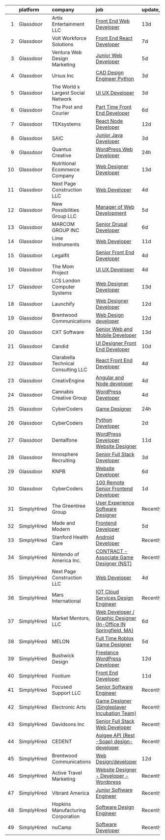 

|    | platform    | company                             | job                                                                                                                                                                                                                                                                                                                                                                                                                                                                                                                                                                                                                                                                                                                                                                                                                                                                                                                                                                                                                                                                                                                                                                                                                                                                                                                                                                                     | update_time   | location          |
|---:|:------------|:------------------------------------|:----------------------------------------------------------------------------------------------------------------------------------------------------------------------------------------------------------------------------------------------------------------------------------------------------------------------------------------------------------------------------------------------------------------------------------------------------------------------------------------------------------------------------------------------------------------------------------------------------------------------------------------------------------------------------------------------------------------------------------------------------------------------------------------------------------------------------------------------------------------------------------------------------------------------------------------------------------------------------------------------------------------------------------------------------------------------------------------------------------------------------------------------------------------------------------------------------------------------------------------------------------------------------------------------------------------------------------------------------------------------------------------|:--------------|:------------------|
|  1 | Glassdoor   | Artix Entertainment LLC             | [Front End Web Developer](https://www.glassdoor.com/partner/jobListing.htm?pos=109&ao=1110586&s=58&guid=0000018118e77b85871dab53db48fae2&src=GD_JOB_AD&t=SR&vt=w&ea=1&cs=1_04c83310&cb=1653980233124&jobListingId=1007869574513&cpc=1641D5D5536C06B6&jrtk=3-0-1g4ceev2mr193801-1g4ceev35j45a800-1689e0da3a8b2494--6NYlbfkN0CpKltEIg5Ti09tnf2rzWgHEFvaPbWlJOm0kzFgtA8nYOfvuxyAHm018pmXVEIiePBjxOmvioxF8Nvdk7y9NzBhcDAKl_rpIFBfUk-0dyW11JVarKjQYGg9YeO0m0bHfRImMW__JZD2OjrLxSGFYb_stx3FbxI7hsfJ0cGrqxPMKN7RqKSS6uQqJmE1fdaMlxHkfxv-cJd5qYL88rO347eCOZZGS8dbT_FwrYS1V0Qk8uBI_xjtgF225OJVGxOQ8e8AkeDbtOF39WwwuCeFYI2ZLR-M7JxKGlpBzemXEKZZp_sTiSRSwI2AF9AJ_kLAEXBsFF0gltliK_rrtDdkpQubKGtIf_vnR3GdxSTNl2KbXkIpZeq8DSArsD1l9itivMW4G70BBxkWHXrEe4iLMN8EnOGbpBVn9XpAmOr2TGFdBDoLkvNfPt56X7fgwCjWGMCutRX6zGrgFGTa4L-A9YkCnAZjCHBydDkJ3CZbvzS92DgRc2CqBnlcxA_YZNVh0NAmVf01HABP5w%3D%3D)                                                                                                                                                                                                                                                                                                                                                                                                                                                                                                          | 13d           | Lutz, FL          |
|  2 | Glassdoor   | Volt Workforce Solutions            | [Front End React Developer](https://www.glassdoor.com/partner/jobListing.htm?pos=124&ao=1110586&s=58&guid=0000018118e77b85871dab53db48fae2&src=GD_JOB_AD&t=SR&vt=w&ea=1&cs=1_a4235547&cb=1653980233126&jobListingId=1007886916851&cpc=8795CF9063CD573D&jrtk=3-0-1g4ceev2mr193801-1g4ceev35j45a800-685f25fd46f5eb93--6NYlbfkN0Dw5YS5k2p9urruc14icYN1MKKvJIN3Kd2XbyQRMSdz9Vq1-T5-D1XBTngNFaA8imbtl9Fri8XmadPg3WLGTXnXFjhEnNHwGM7ZuyuKjRsmE2qjCJirDbpKeG5qehprKwrtzd9XdoHxeh-9mXpd3yV9ZJZZvgZMCqHIy4Prf_ldl7qN7S3kPxincLkqbrCh_z8MPDHmIfLCLVReKpczB9wU-yiUvSgFDYIlbfLdvqpHyqozQHOV0OnACXcWkjSH0FeeZFKMaEF2EapBXfn3Fif61Yf76W6E4GW-cgANPsKalOpCO5ks59zaVKWD0As7Fr9Qx0Y32NZPTLSxbHlQdW_K1mJaEPWEbocKI1Tb5vDyo8_ombtRI6KL07_L4DBJF58h96ULzPE8kmjsX8a7_Z6Y24JWvBbX5AOm-ks-H2ZU4tXfwOMS0D0Vm1dwObrDejRBeuDA4UmuuDwQFzeuC2GGBCh1YAsg9iTgvGUXVqk62zFj6NwccUuLXAnMLjRQregmHmUjYHzYwIRkgSghjNi8EKC0VQ9z5RL_qmn5eEL0-O9_Ch52BrCi)                                                                                                                                                                                                                                                                                                                                                                                                                                                                    | 7d            | Bothell, WA       |
|  3 | Glassdoor   | Ventura Web Design   Marketing      | [Junior Web Developer](https://www.glassdoor.com/partner/jobListing.htm?pos=115&ao=1110586&s=58&guid=0000018118e77b85871dab53db48fae2&src=GD_JOB_AD&t=SR&vt=w&ea=1&cs=1_2a91b22b&cb=1653980233124&jobListingId=1007892280145&cpc=F583A5AE0DDDFE3A&jrtk=3-0-1g4ceev2mr193801-1g4ceev35j45a800-f58e0483c0f637ff--6NYlbfkN0CmraHna9DcHfF2V8twC4nd-R4KSekRWSQIrtAmzOAoEDGTnGSJl2c5m2zjDBOg3jEQ21fQLZE58Me1pvd_X1SBBwqGSbzq8gIWGR57smstjvD8BwlcAua1FnqLdGyKcjnRVI25IBWVsndNRI1CFM7pq2kHEMRssX0HKQfZMttVt5Nr_7Pkey6uzoAMjMQiOC_1x5eRJWxu1ljGjncZMtmw9RHCaoyccXkeIO9m_-cztZjV2lmRv6tQTsU2hmzyQHMgI4CR-bdaHeUX92x4jQgMyumzeVMm5o1brXvk0YYISocRtxNXvzXO1j1pkIesu9W5cSV2ujLbvRLh89lsVXhQemaC4hRplzKzzn_D1zNmT4xta-GGNkth48wGmnUbUiPj1r0jgU-vwBoIprB8F_R6CxGDD7QCpFAOS0HwqWsP8afcuvKZ4ZZ9T8JYnoSFIYH6RL0Jga__QlhmwFlujcZWECtNMfhVacCQ9bUafuLwZ9v70vDsIY9N_vBS_55t_1U%3D)                                                                                                                                                                                                                                                                                                                                                                                                                                                                                                                           | 5d            | Tampa, FL         |
|  4 | Glassdoor   | Ursus  Inc                          | [CAD Design Engineer   Python](https://www.glassdoor.com/partner/jobListing.htm?pos=122&ao=1110586&s=58&guid=0000018118e77b85871dab53db48fae2&src=GD_JOB_AD&t=SR&vt=w&ea=1&cs=1_d3b53e31&cb=1653980233125&jobListingId=1007899348079&cpc=FAE5E775D180B2FB&jrtk=3-0-1g4ceev2mr193801-1g4ceev35j45a800-ecdf41b4d1e677c7--6NYlbfkN0CT8vBT9H5mqECx2dfLV_FONLPDKpIRssxVwtj05Tmm4rA5I0VNOPdM1oYsK66ov5pj6iPwSSFOVX5QPFO8Nv2EPILl9BcubqbR63heN1CiXRTgsYdYkJL4k-GBQ9B8JnSs63UVZ9l0LqjPF4pOCwLZlv4oQuB4GZEei26c3EdSaHYGFZq8Odzm2xnEd7hMB5KT6Y6HWF0sc2rPZydovcv4HN3wWA-yRkOCsQLIVePqtBIH1gKTmBCVF2gAEzCroV4JubQWGS_FS3tqZBrXlj7OU-DX4116w-uERMbjCj0BAleJmE51Tz3xBswL8M_tPHHd3EISEuh106vUB0pvmX3UlfVJ2asYE2ijuDJiE7N99I_U3ki8e13W1oCJ_EC2VWaIRdwnk_gr43EC8y_DBLHfAHtkUCMoH1p67-0YCToGydb41Qx97IAwOlSaUAouc4Z1REZDxNVsbL5J6hjL73bdtUP2pp6EPL5YkWy6domSdHuYdTNW-Rv6OQbfuVNsRZgVespZFZ2WtiQ6u99ARHwa2NAnpSn3m5BLwh2_fYZExB6Nw49Q8OjG7I4XOcM00desKRWiUb59oehOGFeW8mqLAVddlO7noMaXMdPsD9DKCwNZShdTcnItCPn3wVGeuHHDs8Eqwf2cyGoNVvQzu9dTlros-sERS58uhgK6-0fOX2TwL4gvJHGOemUygiEIFabhoNheijctA3zAjfSSbb6RZulcCnISoIx1sbMzOQTYrP89JZ4BH1KH9nQQhVB2o7APt-5Y7yVV_tw0gxRixaCCpDoTQxUSX6NDURU_l4hbRKyDcHIPDZ9GB5HwbV8oV1V4g1tll1sF4U7BKrpq4WceQ5I-w9cyxzXXZYWFPUXjDsG_tPHFWHSC005dQiSndl0Vw2FyomC4ietAc_071EIml_JyPbQg2YXyU0s7AudjsYJ8uTGO5Ll-NclNfH3kuzwXG5juTq17tGtXnnu9moGKqxjEHoDAjS9SaoCBG63e3RAAwroIqluB) | 3d            | Redmond, WA       |
|  5 | Glassdoor   | The World s Largest Social Network  | [UI UX Developer](https://www.glassdoor.com/partner/jobListing.htm?pos=126&ao=1110586&s=58&guid=0000018118e77b85871dab53db48fae2&src=GD_JOB_AD&t=SR&vt=w&ea=1&cs=1_9e241e45&cb=1653980233126&jobListingId=1007898677176&cpc=B101C867B3EF2D75&jrtk=3-0-1g4ceev2mr193801-1g4ceev35j45a800-952a49deee7df478--6NYlbfkN0DSgjPPcnEdvoK3uuxfISLALE6pB1FR7YSHOr_tSg5_QGIhoz_2VqUepdcKLBLI_zTOqAjVGok7RvNjqrOS-iK45D-4fn4kF2vbp7HXXl3PoSJ1b5oStG2mRjFKzESA3FVQTDpwkpts4bD3uSTCe4lQCc9cQ0lURMAdHNjf3LZoLXej3oqSFO0pcVSrqImI6CXaVOTtMweezx3feW3SWKch05W74VGmhXdK7jdpbIA9h_nalPfRDDNN0OktTY0wofPpqyxgHRCDITfFSpVpRwFclZv4z4GL0yYak30K58q6sjVkdylwOChyqyU_JYN1Uqq2azZvncsRpssWy7zJ0aWEVIv5_0nt_L6dae1XgNGqnDvWn4cy3Qz_1JWT_4MpTW68NlTD6oW5OJiNXHUoObSIyMyuBvSfWO0zRZD8LtfwrfmnOjfb8aOmX05iV7LIhuJdZHfP-8Jg4IpnFBmNfSa_CJ3Ll_Xl2MeICYKJuo2V40AoUS7gdcMwfBBqjYzVqpWBmu2Hjsw_NhRreQXDkQQl36D05mePGl5MnPBg5_0KY2XD_4VCHDRu-LgH9VsY_CpeYBq8Bq1M7Q%3D%3D)                                                                                                                                                                                                                                                                                                                                                                                                                                                  | 3d            | San Francisco, CA |
|  6 | Glassdoor   | The Post and Courier                | [Part Time Front End Developer](https://www.glassdoor.com/partner/jobListing.htm?pos=105&ao=1110586&s=58&guid=0000018118e77b85871dab53db48fae2&src=GD_JOB_AD&t=SR&vt=w&ea=1&cs=1_c34e5a1e&cb=1653980233123&jobListingId=1007889488148&cpc=E9BC9687A0F03B80&jrtk=3-0-1g4ceev2mr193801-1g4ceev35j45a800-7f4b58658416ba03--6NYlbfkN0BwUhWrKovfJyi74qHn9hm0X_niHkuu_JYKDFgxR0ntsETLLGwqOpD_QdzWiQ5QlSIvtCP8E-bbZTFzLDX4W7KERcxZyDxi7iCMT4SNcqexm3p_N6hZHc_wM1J0-X0IAVx1_ftn54MxHZ_f7G2kkCI1xfr-SbNzT3fV3xRyF5CJ1PZLYyPXpHhIcCtuDeb3BqC2ZM0cAi0eNaw4v7qSEH-KsHgS0k43VaEXvHnI2pxmZ1lGyN_8WwFhs9vAjPqjMHx25L_SA8EZwjozaLyaJ4TuygPsF3hHlbvddlszJam_-UbgqL35klldwdGVSb8wiX7vqrJzvxLmD_GTikzfoDX52XNOz0sJDvK7nuNuYI7cXrwqfbIyFQBK5LwP5VxlIGsdye3_tWcFVsXzJwsT7nkv6JbRYL_V3pd0_6K-5qRZbTTRlDxvENQtiqJMjWTn8_jmsnfLQSUubOjQvNL8OvXW0jUq_xZeovrLHK_awvpMfEuFEpgzjN7hvYa6SDgy5FO-GP3R2846KmtE15KZUmDE)                                                                                                                                                                                                                                                                                                                                                                                                                                                                                                | 6d            | Charleston, SC    |
|  7 | Glassdoor   | TEKsystems                          | [React Node Developer](https://www.glassdoor.com/partner/jobListing.htm?pos=128&ao=1110586&s=58&guid=0000018118e77b85871dab53db48fae2&src=GD_JOB_AD&t=SR&vt=w&cs=1_6e590346&cb=1653980233126&jobListingId=1007871935209&cpc=334ABAF5D42DC775&jrtk=3-0-1g4ceev2mr193801-1g4ceev35j45a800-7e02c8f90d9457c8--6NYlbfkN0AuKz8EBO1xHDEL7V2YF9xF3dC_I9B9i-Zw2Jh8clPMK9BxhHDJszxSyW718EipT5NGZfVHVcfBvnLF18oBYux5CsQw_6GtuuJTVJ26TFdMOkrtXqicXAdEKkQRgri9YesZWb_jHRCjyDZbCbxWQ2pSyFhuqQHwEaYMKDr9vcfopQ9kbfo4zHQDO358NEIR-rJVR9W8roaOoPrxM28f41gmUVEtLAj1YRryJ7C2kJeCk6k-Bzq99WsFzSalTabLSRMGPf5-dpq1nPEKPyMUiu-Qfl_tUjIN1g-Xvrjr3RPbBTM2THUN6KiYH1H4R9ekoGyDvWZmcR0XI9LWB5kgRH32Z0CF-jWorlUd7H3DFJQrOdCfsREO2_nU4m_PUyI86brSBE7slOFl3t8OXYsz5ZtnCCxztTk7xho_s_2utND_5BTVxYsCQq-Yx-32X5zg2Mz4P33PWi0Iyd6jvTgUgIYk5Vh_6OR2_3uLV20572hXsbMVyUEPvdvawnXXhGVQO_GRdXiheRKtDCYhlrtw42A4YlsaYEOy7b3NkZV0rMsiZc1SDrr_-IfelSgeFXeKTDN9pcdsjuv66Y73nUUZVZGtxQvqlE4o0Apl2R7DcsVdqOgoDWiClarKxnKDWyhzH9RxvJYgfTsW89oSQ6ksQDjvx-nSu-_DVUIppVNIcNP4zABCeOTrZ9Qz7ewC9VQF1ws6N0OAgX9MUn8TZD_lsQLkl4eBxl6D4OXA4MQN4ngtTgtIQl99F5IIarkXNkgE3cuMZi99PT6mjF66Yviqih5b6FBtxceXgePsXAAu0Ps8Ly3QQCpYDaw32FJUz6inlaojPy8DXVZFqwQLvCnns1wFYAoRU5NbvYKLeN5v2XWAMmJ-LkzERRqzyOg7_MJylyCYGCaRxZLGZkJDHwni1NT3Qx6YKg2VpjGvUPwUPGAeutfYmmVLRDt2xFT4u3fZy1M%3D)                                                                | 12d           | Cupertino, CA     |
|  8 | Glassdoor   | SAIC                                | [Junior Java Developer](https://www.glassdoor.com/partner/jobListing.htm?pos=117&ao=1110586&s=58&guid=0000018118e77b85871dab53db48fae2&src=GD_JOB_AD&t=SR&vt=w&cs=1_bb1b9dab&cb=1653980233124&jobListingId=1007897899707&cpc=87A0A889578C8297&jrtk=3-0-1g4ceev2mr193801-1g4ceev35j45a800-d0998bbcd0f61c77--6NYlbfkN0AauYDK0PcpkAAwvqsYr42ytNXSoRmB0ySYhRIkJ-ozknMmzV10mP9DP3qbYHgEiCjZObzNBJ74XwtapQ7zbQGCniYBTuO_lw5QjZT6_a4bf-Pmkzb5G063yk6jg4QmhaKC624XPt1Sbk-AdMfpZ-_TafOzy0hprWkk9cbvjX9elUO32OH81stvamHVBXznkfeDd6gmvtFIerdtKQzGGj2xA0_hjvt9rwH-jja35WxR5gqejmHUEUvv3ldzpJGLpYxW8Pm0-INnYsMpFiJBVz9FoBeXvnv2vbnn74eWn0ux2z028g1MKG2jFOndMGvXrCEsNFDWb2YlFqS7HTmacUJLmhsHS5srrhuD4elIB8dECRxsKLaLJbXK6IBLcRIfWJ9ziWurSaX9zKUrvkYCLHW58riTXXwT1U6P5S5A22UkiTADKOUO0ogahDWOugDZFQ1064bUdwoveeCCJ5cDPIeSb7U80o1KSIy3cFhELX2zuflaFoL7kKR4YfeJ9qyUt6nP8VPg45SaOEx6PTunclJKnOqYHfFZYNyLqv6FAaWFs3E2rGAZrKPfT8byFS4t4uSLhhAvwd-R5lmhv_e8TQPs4Ri-ebl7ehWuxXOw7YCVmDYU5LFGQU4Qaib5YQEza_gso7n_7gAfzK99rHkhDQ33U7n9iBf7at3kiKKTWPa0qwT2ho6Rdue9OO4pycnYUXmv_Fb-P1A_vXFdyg48xA1Dm_PekTpuF6rjKpvtA26c1ezlAUGuXTMR_qFFYVJm0qKjxuEESzOtv25756we153wSSCb42SNSwsyj8Ci5Ypnr3N8a2Hs1kojvaHSPqnzHZ7g528LHICKl__aHk-udUO3_QDKKAjRRc7z8PA2151v89nAgKgaQrpx66vk5Uo_UOR7EAVO83papoBXQhYiqn0nyxS8iwrcPDmPyVf9zohWBu5pFHh5aYP4)                                                                             | 3d            | Fort Knox, KY     |
|  9 | Glassdoor   | Quantus Creative                    | [WordPress Web Developer](https://www.glassdoor.com/partner/jobListing.htm?pos=121&ao=1110586&s=58&guid=0000018118e77b85871dab53db48fae2&src=GD_JOB_AD&t=SR&vt=w&ea=1&cs=1_8a8e6c54&cb=1653980233125&jobListingId=1007904095571&cpc=14D5209370AEC984&jrtk=3-0-1g4ceev2mr193801-1g4ceev35j45a800-9b5d64d693fd8ca2--6NYlbfkN0Cspe9dR0_oex2kyVOobMf_dSvP3801OD7E3bmXAGIBaosfWFD-7Dff02Dx3pK5JfstSNGzb7L6GBfZA_D1uKuMocrxIdtERQ9QieTk9P63co9XCO_1U0PufFzCHn4udQR-dY3xmyM-3yQtVqfPn55VRADTq4vXXF_wbbEq949qGnhjPPMsK_SrBGP0DAGxnFPukEYkfGgyI91OM56dhcBjItt8IqHClWIe4PkGwXViIFsVW68YTAgrjYFeja21SX883SR0_2iCaFLlwtplwaF47RZEkPtbwkNv8eyxY35s1ui8LMMuI2SwZwS4FcPxN8vhvBtp4U5-aWlcQmpgxC8MLDq26E-1BqaABJEaShB_RziQMz0-A2wMKAUA80LHCPV5Vb3pAvDNBED7jLvFm2VCOkgtUDLGOsPzni4JpFITYoHknhj2WNIhSN-RNR9JQwag0SLMYBo3SlQ9wUjyPxTK8P0e_2Fz8amwxviBbysrVh-UjVJQMHj8Y6v-KeP8CFLT7sN1lyAwzg%3D%3D)                                                                                                                                                                                                                                                                                                                                                                                                                                                                                                          | 24h           | Tulsa, OK         |
| 10 | Glassdoor   | Nutritional Ecommerce Company       | [Web Designer Developer](https://www.glassdoor.com/partner/jobListing.htm?pos=101&ao=1110586&s=58&guid=0000018118e77b85871dab53db48fae2&src=GD_JOB_AD&t=SR&vt=w&ea=1&cs=1_50690e17&cb=1653980233123&jobListingId=1007870163065&cpc=E78116BA4A3DFBDF&jrtk=3-0-1g4ceev2mr193801-1g4ceev35j45a800-05730f7d874a8101--6NYlbfkN0A4hgeKHdLyHgzaskNEvl2xXMVaueUT71iJOYpLYISQUI4874FyV4y-9t0XBQqIHQwgodLoD-hlKBw30pOxe1lfS9odE7bVLnq0mhISBtPVjY2wHSxJJ9n-Qo1a-L7K03ejCZ_ueN6182PjFP47O-7FCZrHRlTpoj7jtMdDTRdxMGfgMxiQLQIQXOB5-88trjz4xfXYsSc76sbVmDgL2zereu8Gzlx1LDn6C2rcpUG3vc83Uc7Q0VuVO-zjF8FlFMz3T2XeC5d1onqAjsLP9xfuqtrtgnhd_rN-glMgjzYAHin3WistJjGjUfoPleG0LlShdgbwPC_zXF0EYlzl84LeJhfOA_oWc461dh9u3RbBPQu7GEvSKOlc8xkeykmoeOkbsLecHc_UJThYQxYC-DHT5LK1Z693X8S5NSqMC7uBtvlXe5WsWtt_I9SFFUughuDmRCPhsO3IJar8toHLJkOX2vtFwzPTQGx58J5iEfv-uZbMyNlC3X8y7qAsAhOoi4BRU2ESMdY88Q%3D%3D)                                                                                                                                                                                                                                                                                                                                                                                                                                                                                                           | 13d           | Mesa, AZ          |
| 11 | Glassdoor   | Next Page Construction LLC          | [Web Developer](https://www.glassdoor.com/partner/jobListing.htm?pos=112&ao=1110586&s=58&guid=0000018118e77b85871dab53db48fae2&src=GD_JOB_AD&t=SR&vt=w&ea=1&cs=1_50e24568&cb=1653980233124&jobListingId=1007895801077&cpc=56C4EA4A1A191A49&jrtk=3-0-1g4ceev2mr193801-1g4ceev35j45a800-f39af21ca9daa2e1--6NYlbfkN0AmbkMQWVRmYC6MXkn9DBC8lteG8Dxdzo5puM0b-U29RmIn_pVQzvfu58X4hW12cU9zzFB3DG4TABviLQtLtAVeGtetNj5m0BfnAMsoJWRN6H0phujXWDQGi4EBzdzyswLofg2ZddHOV7OZ28qWZO5nzxp3y-jDkfV_M2awqgGbAy-TiTpsoRGtxhyBtq31JDNmoxat_xLh2G7hVbrmVYRZm87FP1oF2pdDVmwuyZEBWfgXPIcpQSv7rY8OQWM_JRh5jBwQZi-p9vnBQA5sjnZU3KIFua64GUp8dTfpL6vPC9GbNpdzBWcyLB-uGouzokdLbkDpRGptdeDDtz586P1jlen2ftXVvIf-eCC82R20Ywr_qel5C-WgP2dxPTegGV0ipAhGG4dy2nY-BFsbP6ylABFC3h0VVT2grzzy7pY730J2_oeJv9th77137kmvGSSRT2GPmQ6MvRQ07n5DaJHSVGS72mPiJRR_et4N_RklIhL1Bz9kA0kp)                                                                                                                                                                                                                                                                                                                                                                                                                                                                                                                                                | 4d            | Scottsdale, AZ    |
| 12 | Glassdoor   | New Possibilities Group LLC         | [Manager of Web Development](https://www.glassdoor.com/partner/jobListing.htm?pos=104&ao=1110586&s=58&guid=0000018118e77b85871dab53db48fae2&src=GD_JOB_AD&t=SR&vt=w&ea=1&cs=1_9bdcce0a&cb=1653980233123&jobListingId=1007892359595&cpc=9CE383C263CE1797&jrtk=3-0-1g4ceev2mr193801-1g4ceev35j45a800-58cc63d5fcb1443e--6NYlbfkN0ATuzukLZvOA7Cxi5gGVTPK8s05ijijAIGQnHXs5Od0X2blyjSMM-m2QCZpfWJ0ZA5ndX2NkXcT-sqTJUxHUFiV-Ze4zyCQHYupCvtf6atdBAC4vQE6Oz4a59biwMV2h9D082ThrkpEmOYHx5ySFLicU2B38AC5aHFBTiNz9-74CmdGpBnKIUaxhOrZh0i5U3tnN-mIjPe5kzUQG17Rad-ySZ16ODXrPiWo3YbVimiAQGJGCaiO10pnLPd6WLImpLYrefOZuAkkjj4LoMy-rsfsYov6j_EZ1HW-mtY2SjrpAz8rrLo3vKse-lQeALRRNbDOMbPxfsS95v63_b_Oe68a_mlYZGlVitRTxHXUfDtlE86UqPgjo3yivNUbnNPL34OhToaPhXytSpVTRZ8x86LeLiSzNTGcSekH5UbQzbLub7WlP63Wc_U5GRChWTOKM9ZgLRJ-k6tpCkBKMGhY9gTVNGPT-WYqeanCj5rkMq4Dng67E6BU7QSFlLI2EmImLYJdgsvAG7SJzQ%3D%3D)                                                                                                                                                                                                                                                                                                                                                                                                                                                                                                       | 5d            | Remote            |
| 13 | Glassdoor   | MARCOM GROUP INC                    | [Senior Drupal Developer](https://www.glassdoor.com/partner/jobListing.htm?pos=102&ao=1110586&s=58&guid=0000018118e77b85871dab53db48fae2&src=GD_JOB_AD&t=SR&vt=w&ea=1&cs=1_fda85938&cb=1653980233123&jobListingId=1007889373282&cpc=BAD6587A35CC7CD4&jrtk=3-0-1g4ceev2mr193801-1g4ceev35j45a800-37756f2e76137b26--6NYlbfkN0DWtRa9NJfjQIs4MWRRqD4F41esfMsK79cV24t80VXfzS4MuagFM1iTRarb-POtZ_CGk_bwxfPvzr9mivXiyylAX-XMwsCSPXZ81sSLSbbdX9Ko61JPNBNjUneBmI7nl2h06hsQerd3vuJPveM-EA2Qk6O7mOydthrYHK19bqvB4hU1rWFtVDClfCoLuNa9h_yCoBVUQxcvghMxSFTFUyWgBtWGNafPUokFnsRxATKUkldB9XUGh21ByeBMOi4H9NIMyx979U71Itra5tGgcCAv-rORTXwzuvi4QBZUR0SGMVmqDtAcnbvbA4DSORFIYQLyaX8C73jgYk0W-PoPktoDC5SApujcQqYFbyXTTqLpVwvS7MjfhN7FYuOM33rsBGL9vW1ImK6Y7nIC4JsT03Ej2sSxnymkI2GEUwUwcChr1gM3DTYxo-ZTQOYbW4vbrz15o62aRR10FNxFAw3qkwQ_Lko7110STc3pTQeA4wwaxVfTjbHNqWcsgCfz28zP8NjzjSup7yylSQ%3D%3D)                                                                                                                                                                                                                                                                                                                                                                                                                                                                                                          | 6d            | Remote            |
| 14 | Glassdoor   | Lime Instruments                    | [Web Developer](https://www.glassdoor.com/partner/jobListing.htm?pos=119&ao=1110586&s=58&guid=0000018118e77b85871dab53db48fae2&src=GD_JOB_AD&t=SR&vt=w&ea=1&cs=1_645b8a56&cb=1653980233125&jobListingId=1007876718885&cpc=1FDE87803EF93CD3&jrtk=3-0-1g4ceev2mr193801-1g4ceev35j45a800-35597c373f928314--6NYlbfkN0A_J_R52A7K6Uu58fSnArEzcvrN90tkqnL8moJJx4c167i39hFUQL4Zk-7UX2GhT5hxHuzY4a9gxDr3_PtIv0QV_7T38w6iN0XPj5RED8qgxvUazQwRAPc1gVxWrjP8jPYn2G7EUdxFTEaI08CFD5ARGJbi741uOd5V55vfrZxdstVvtKGvJyXp5CB6xpT86VN8pzqvTXhsYvGSvECeuo7Vgh3rX0IAXv7RmbbLwms93bLjbBZZzJafgrKwLrsbIv-tlne8fNQtUR7rGW8o_8oKB2ojbt1Qbbsi_95pRlyVZcIVlz7jyQlbYGogiz_NyiH54vfN1aj-EWLQ_LtGpTpTY8UcJMrrdTgm85ks3anjcHBts77sZOx3fq2Tp0e_Fcs1uhZ6ZpfqRF0Nb4pSTQiNXtc_WO5PgdcnsHxMem0wLS1QnGiyFsPY-zwoz-Ca8STISuyVIp5LWgCIZmvr9_77-PMm2ZorY2afmK5xlP27qA%3D%3D)                                                                                                                                                                                                                                                                                                                                                                                                                                                                                                                                                    | 11d           | Houston, TX       |
| 15 | Glassdoor   | Legalfit                            | [Senior Front End Developer](https://www.glassdoor.com/partner/jobListing.htm?pos=120&ao=1110586&s=58&guid=0000018118e77b85871dab53db48fae2&src=GD_JOB_AD&t=SR&vt=w&ea=1&cs=1_ecf16436&cb=1653980233125&jobListingId=1007895236462&cpc=155EB9D5185558AF&jrtk=3-0-1g4ceev2mr193801-1g4ceev35j45a800-933b07dfd4c6be83--6NYlbfkN0CxFT2HWqTq8mDizs098gCJTVHR58R6M2w3_w17s2jmZa3SxZxSjjIqC9O3o9NhfALvWh24vQWT65uprqv2rvKNlW_kbxegJ2KTyrt5z7m7YFfrTIPsMZ0nDAkzQwSMEm9dAIAVo1Ay6FHXo8C_Lb3b50NuuzdvDorxnAH_O7ZoMO-_LyUhUMcCiZtXH7XwBejTBafluHVB01RaCp8xkxNvtLIpvGl9QS9pfsALx4UA-IxYyePifBrEAGA2qIYO34_o0luROMT0D7-LreMF06qKQ-OFpncYX7NS8MmCX-rcnBZyF3rjmWcztQXLveqRHSZYisjd78QYDIS8If5z2w1B1aQl8XKgmujiir8Su8JBAniQf2h1_S9CcIjqRxbSfFtEAUl6IxUN4FlI5VXspHxIT9gFrimAcdSPst1o2F3U8HhhxAHajldViUl3bY1pIVm5t1GrpiNcHZTP2PuqhTY0zMn2WPJ_Hll7O7hQMK3wUjyGAOGlDOwdxK7C2nBRPy0%3D)                                                                                                                                                                                                                                                                                                                                                                                                                                                                                                                     | 4d            | Remote            |
| 16 | Glassdoor   | The Mom Project                     | [UI UX Developer](https://www.glassdoor.com/partner/jobListing.htm?pos=125&ao=1110586&s=58&guid=0000018118e77b85871dab53db48fae2&src=GD_JOB_AD&t=SR&vt=w&cs=1_b637caf0&cb=1653980233125&jobListingId=1007896400746&cpc=B076152010A3B66C&jrtk=3-0-1g4ceev2mr193801-1g4ceev35j45a800-11338660236dc7e5--6NYlbfkN0BDp_epf89aHDQhKpPegNJQ_ldQpEFZQsM9OcONMGxWx6pU56EKHF58QjVdAUvn2gU_Aj6odxKroJTXHQxb97KH7onjt_WMSCm8TWkvBYGXbyKwjKosRWFNe_YSlC9dY90370d8TJA6vOYh8p1K9ASuqmO8XaeRIHVJeaFeWXCNqsWLa9ng02Ge2YYMh9H22EegOh331Q4F9H7R_duaRgFju1fhArgr8Et0wKd0RpSamGYxJMrsmkhaWgwron4ACA9JgU3J6lVmGEECnhhFf0epHBHXf2fXFZ1zvbIfFeb0usmZljB4Nb-oapH0F3KssL0Kp2SWZnGtwQtBLD9S8AoBdGDnReBg-aO8fzsJEifguVu_F1Ig1oicrIdsj95-EbtjSqnuPO6c9h1Ne2ut1Oky79zAs43yG_V3uBPOPkN9ymOpAcuLEsY3aWkPy29WRD0kKuc6jEoIZ9q83lSHNUPYt_2PWk1ioHPmqvh4qTqEO6QJTVlfzBnXOxBsqL9nYWCS32WrvceA1URyGN0ElmP1BHYmrpdl81D2-iHh1SLUeWkHucByyL47jvkc0Z5ENMM%3D)                                                                                                                                                                                                                                                                                                                                                                                                                                                                     | 4d            | Remote            |
| 17 | Glassdoor   | LCS   London Computer Systems       | [Web Designer Developer](https://www.glassdoor.com/partner/jobListing.htm?pos=113&ao=1110586&s=58&guid=0000018118e77b85871dab53db48fae2&src=GD_JOB_AD&t=SR&vt=w&ea=1&cs=1_422d2a61&cb=1653980233124&jobListingId=1007869651559&cpc=3E251C7E648E8D76&jrtk=3-0-1g4ceev2mr193801-1g4ceev35j45a800-a6905de619ab5557--6NYlbfkN0CckLY1Y7Nzm7RAXoTq-bvgsovIKUj47znE7HlWw5vlrDWT7l6GaPFsZiavTqzdiZceD687X1l-YQAMgi8PlCIz8mjWi8QzgVC3zBbedxe1b6DVCVtlydZgSQFwII4AAhN2O337I07cfGjcjkSu8qF7n4-CEUzPn65v2dMy7E_9RXc3sRNWOyODpw_OOAdR-XX8uPYcNzqsWtoZ5yQrfGzS3KZW9hXUqO0fzA17ra32NCMQkl20YGotaSPotRbOOxru4WW7oXJjSXJO4HP4z2C5IXa0C9WwptCruymxeEEgJLKSD80hofIF6ImQa2TF8C_Uu5wYIJuKHZ7tqyEYPxwPhToliK-D3oCUSquAksfE-h0tNsVPDvFq-OTax53BE5NBfQmtiHhglPEWXCemLA-V6CGCW6W7vG4D64yZ2q3X-RbVLVVdkV6WtRv6vtzk7DKWdFblI5czPAKwPzYiyfna8tSLsdMPLmdHbMbID4AsqOBeChOQVsbbTHCa6oF1E3b9yVtjydow2uEgwoTJVpB0wFCeCoiAr_K8TfqZutXwTOzRkrE0f0ye9gDjZbgYwFPJMYhT1ICAzDy5aFQfACqMXmJW-UXwq5miaantLtmxn8zZkbAUm7H-v0hgIlNxq7sm4K36AcSF1KzobWcV2lrTPs7d_7wKA2uvELPAMiC4aZrFuMm9wOs_Y842SpqKvy3NwlcPssGqmJEeF2Kz4GroiVddFnX3N4bo_FxvAQnNDRiMV8YFCvvAHqnDmSSj248%3D)                                                                                                                                                                                                                                                         | 13d           | Cincinnati, OH    |
| 18 | Glassdoor   | Launchify                           | [Web Designer Developer](https://www.glassdoor.com/partner/jobListing.htm?pos=106&ao=1110586&s=58&guid=0000018118e77b85871dab53db48fae2&src=GD_JOB_AD&t=SR&vt=w&ea=1&cs=1_17e4bd47&cb=1653980233123&jobListingId=1007873147124&cpc=40021B6B9FB64F38&jrtk=3-0-1g4ceev2mr193801-1g4ceev35j45a800-262906588ff2f29d--6NYlbfkN0AR-aAJPz1BnSqWzdrWMdedROU4ejlzYpzmYToDmFFDvgahzMC3T3_G7m4cdAB83_VdJImYJ8Z5ohUQzXQaIb1cMoGDp2iE7jF77ebMet__wHm2-Zc01thLTrGMpbT77Y6DPCPW7yafK9HFTgqW6kWm5i8b2WuXA7Dx_85HileIUk8lSRlqKi12hCMkNGtt0qvW_awY16qlgwkWL0IqsaKvxpf3qzwLGC92T-q-DB7OlrYQ7xxgGYgNEOMhr4mpAWprRi7aa3Ha1mJvDEmIewmHJC4dCGz9IUeJqspKMIL5T31m-3VhTRDihjplRWsi-jYZOFO7L9vbWAEJPC8bdFl6NBH4jjiQVjyiDL-dEq6VrsF6NzUoRspxOzOhQmf2Mg_OeQuOvlO-V-tPOXntfuFssFGSf3gQbOUqb6KIpobLZjg1OojEdJB6EdxfJgHbyLgOQDy0-KTBbxVfDOqb-IJ_n4wvUEwrho69ANm7AWA1SPCCJ-cQn8saRz5aLRl46zctkVoC-KintA%3D%3D)                                                                                                                                                                                                                                                                                                                                                                                                                                                                                                           | 12d           | San Diego, CA     |
| 19 | Glassdoor   | Brentwood Communications            | [Web Design developer](https://www.glassdoor.com/partner/jobListing.htm?pos=107&ao=1110586&s=58&guid=0000018118e77b85871dab53db48fae2&src=GD_JOB_AD&t=SR&vt=w&ea=1&cs=1_e82884f3&cb=1653980233124&jobListingId=1007873468245&cpc=7F6F94E2229B3AB5&jrtk=3-0-1g4ceev2mr193801-1g4ceev35j45a800-341c58f7972e474b--6NYlbfkN0AN0JgPA-XpNJSbtAEDix7jaVo_gHtuHPPykYh8covFIiROmewgjv6ou99YBbZzIiUGd7YMzcytceBprPVgAOrYmhYZjPrHTztbY7IEn8-v70y1A9pP4zMbHa2Yb9vaKybTK6WpJYxscLa9-6_ZI98RmNL3tbq8v3I4b3szl0MGEUbNPOXek9HSrZsmQI9XA3AZpBTPdDMAibv144WaS3FkvECrHbTpx24cmRP217HtbD0oRdpTRBOtKuG41eLqd3ztqYWwe7a6u0q_q71ooHztBhmsc2WJe5Cz8Utc15zlO6mKGy4RFoXnjOgymNr2GUvHCEvwgiJe-HQENLKWV-v7dX4lW1sNlBCmQyPtk2Ck4AVoCo-slct7t-0jl69WFLv1GUTjs9yPSj9r6fOhsuPz8voWu8JOzNhAwcNyBz2jJooONxzqHtxkjUKdRtF2_JsefqiXHhQmtiIAXt4Xj0XT1Ju3PdbENAY5yNf_5FmQpLVDmIG_w0DI)                                                                                                                                                                                                                                                                                                                                                                                                                                                                                                                                         | 12d           | Remote            |
| 20 | Glassdoor   | CXT Software                        | [Senior Web and Mobile Developer](https://www.glassdoor.com/partner/jobListing.htm?pos=108&ao=1110586&s=58&guid=0000018118e77b85871dab53db48fae2&src=GD_JOB_AD&t=SR&vt=w&ea=1&cs=1_85153ebe&cb=1653980233124&jobListingId=1007870219650&cpc=BFE8C4BF51BDD557&jrtk=3-0-1g4ceev2mr193801-1g4ceev35j45a800-7bb6a5c6c8243d7a--6NYlbfkN0CfNdERDeMBJQG6B8pQ_-6JovaZXHHcCPIZ7Iyicn3Z6EsWnLTfuEFxIKniDsMfrSKoqvvD7LkgATWaz8xwie-dtMw2HKaDqvYmV0SkcuTVT_4jsrXs24vYiS9ii-KLF5VA6wd0A8uTTi_eoeM8PO7lOBqVa3dSkah1CX6f-2jhexrdC9wYTMlHbAhkWafysX-uX4fSgbSBjYEMNaycjC7_IlaIBnGgBr77LQJmLPH5CROh34O7HNAxdHIRGqRD9gUsHg9cXUZh4vSjQ8i-Rsk8Xf0X-ePifiD6glrUfqSbyRRnRcSA_0g6OzzpGBPiwey-dUDun6YWbufsLf17r74oFo_4D1-I-KASwr0RMxvoxaD5QCEHYpzQBQ2aW7xhYKD0x9oZnSMWE3VF6Tkh78WhX_H3n12PzpoqgM-gZ2wHIDxYa9K65M5igqylnMxpwwRc0jx1Etenv6E70iJTad_EA-o1MRYdNn33PKHWoce-On7co8_nR7dC0gYkuY3cLyvGoAPDYDiQT-vkfjGSAdjF)                                                                                                                                                                                                                                                                                                                                                                                                                                                                                              | 13d           | Remote            |
| 21 | Glassdoor   | Candid                              | [UI Designer Front End Developer](https://www.glassdoor.com/partner/jobListing.htm?pos=114&ao=1110586&s=58&guid=0000018118e77b85871dab53db48fae2&src=GD_JOB_AD&t=SR&vt=w&ea=1&cs=1_2ed11b84&cb=1653980233124&jobListingId=1007880191549&cpc=155EB9D5185558AF&jrtk=3-0-1g4ceev2mr193801-1g4ceev35j45a800-cfe725a00f645d07--6NYlbfkN0CKPh-9f2AYbG3Rd5zGJxcGbNBJT9jJ6Zul-69NwYwEgda84LJV2Wwmq4qCbAK5nvv3mRXVfHLTahOd3mdOD6RktohC3BY5qkI_C-tKnob9wNRMdKsHD-b-c6iNeygalEgP_CKT9LNjZiiEns_cp1177rag2mJpaPMcF4tWoQmKCjevuLNo74jt0kb-gGY7bC8YmtwzKi6qTtb_RGrWCL_x3jYY8gTdl5PgUQ8CUrTyYUlBciqrdoZIIaqvBNoW3h4FKxtzLWc4nrmjrnygCErq5G5C5dzXWLgNMOIlJG3cUJAJiqv2CpsEFxSPCwqIk895qZVHmThlzF_oLwdz0wZ12mZ7ynkYi3VZMx0ZD0Sv2d0ZxvEOC6mb3vzO8fhdbWqmsgV8b-zNdYtdXA7jlU-V2qpD543OgrPUBklSUDntnIEV6yRVUO_yI31-F7NMFFq5-EAV_O0aR58xj9H1U4HboRJZ_pCnMKi907irgFvr4n7EoR8cFZgfhD2TUe1IizgiLHEpKd4gZw%3D%3D)                                                                                                                                                                                                                                                                                                                                                                                                                                                                                                  | 10d           | Remote            |
| 22 | Glassdoor   | Clarabella Technical Consulting LLC | [React Front End Developer](https://www.glassdoor.com/partner/jobListing.htm?pos=123&ao=1110586&s=58&guid=0000018118e77b85871dab53db48fae2&src=GD_JOB_AD&t=SR&vt=w&ea=1&cs=1_4f3f091e&cb=1653980233126&jobListingId=1007895238988&cpc=FAE5E775D180B2FB&jrtk=3-0-1g4ceev2mr193801-1g4ceev35j45a800-6f28b8b088aa6a67--6NYlbfkN0ByneEcKt0mYwF8Ze1fzduqOECRAk_zLc75jaGrPey9dZclktypeqLObluZqLtrrQ_qTeZHUX7RLNsMhKX_Zo31cSPJTSfkjmKicJw3QTKfj1YDfkF0Eicf7cU9Q1fXR25NhfubWkeohqbrydms_KUvFVSWI3HIGWnhLMT_CDFl5BI333PGYt33HpuPS-0tZu_RIKNed4mwg_xUvfxgVi2OEqGNvJWpWp3E0RkYicG8hqq31w7E4VbCBME-Z7NM3yG7XxYOO6_sj5BW32yH2RdQ7LmvMypoJdF8zsWZXpc953FVNqCPzgeyXT--iUhrf39acyTJxtPRBkAH2pv2Y3Pdaj0mkRnbOJSm36_FjeILWFKdwJhoLV3o0XqhsFXFbSrAPTbWz4s7hSEBv7UKLSEVe-g7NcP5QRS3myBD_QOsN-FlyuDeyqLGbUK1lyNFMmZGU9xPI_7W-e032Wws61tZuADMSHZbVGUkRxvAG0KP_6eDANMo_7fUJOJYHHrQY5BABo5XMNT5kQ%3D%3D)                                                                                                                                                                                                                                                                                                                                                                                                                                                                                                        | 4d            | Remote            |
| 23 | Glassdoor   | CreativEngine                       | [Angular and Node developer](https://www.glassdoor.com/partner/jobListing.htm?pos=110&ao=1110586&s=58&guid=0000018118e77b85871dab53db48fae2&src=GD_JOB_AD&t=SR&vt=w&ea=1&cs=1_45733d8c&cb=1653980233124&jobListingId=1007895190317&cpc=7AD1D84939BBEEF3&jrtk=3-0-1g4ceev2mr193801-1g4ceev35j45a800-a94d9f60e8b97e14--6NYlbfkN0CKNDqTNCGzGpkFyNdh7uOTOsA8SnCa59fbXz4FjcTWnGCtEmeoRpM7CDyClEqMW3rrIAwbdUhbo4SkMpXlh12ADNUC7O3elUKedgeyJihR2Coort3ugIov1EDBrcScxpXJo38DBvIx9NVoxQpsulc4pLNE_LtE0Y6SqT2mWKl3YYblO5FQ-9H5wP0DBZ-dGcaF57FOfwjoL8gT_G4Kgqq9gWVY5u1a0lT484i_jMW4v_hdAzWnXL7mloMirsBnCDExH-52eqgPkC0Kp5WjjX5AvnA5mlEgtpix-ppn4kbvO6rcuAgkjIBQJA2rtPjH0zjHliXaMGBngEOt4g6vwEOU4qO7b7TBHZLfWThiraJOV32JAvUr0BO8C_WtPFdcq9J5-yp7FPNys4Yo9S9-6WVDk_nTQx1eF28nQIUsygV0Qe9ZN-2dm2WtjF8OY6j5E1ICg5ydgzEMrcgNmcViG397k3BRsEk-mHEoRKZP7soG-m6K0ExpD3FovriGkqJrfrg%3D)                                                                                                                                                                                                                                                                                                                                                                                                                                                                                                                     | 4d            | Remote            |
| 24 | Glassdoor   | Cannabis Creative Group             | [WordPress Developer](https://www.glassdoor.com/partner/jobListing.htm?pos=116&ao=1110586&s=58&guid=0000018118e77b85871dab53db48fae2&src=GD_JOB_AD&t=SR&vt=w&ea=1&cs=1_040cd7d1&cb=1653980233125&jobListingId=1007895178978&cpc=42BEC95245890617&jrtk=3-0-1g4ceev2mr193801-1g4ceev35j45a800-816bdc493e0abeea--6NYlbfkN0D3TIwmCaVq8U0--cooLK0HV9Y5uKHQP5t_QbqM6bk_kRmy8cy96QqR5OWxkFosEDypezX_rY9E27OE-JvW5xOVJntv-xQU8OEnlHBFgUXOmnYQTPuUmfeMolbXgFxUcU552igQW_ec1-nrnWqO1PTWB4d7U5CKFfjafjbmGY5t8rtKW3IAb0JbTMYBkKHhWgiw-e5qQX6GIM1J2Eol9yKhTf5CoHqoXgAH_kF6qK9v9Y6Obqu8CFLL8zW75Zluq9P0e4J3dCHxmVJmAknJUS1_E4gsGuzo7881g0_zQrrMHPilW3C_tO0W6JkRejKWeHDLkgTMqxtwmmpJ3GKhQwWaycrYvFM5PGQF7uXnK0cEa99r9dwAioWkr0EAba0egkx30zSSakngJ7-zf7GePsQTs83ExGidg_Zltp49-m0nHGJAQcmaWpjW8eZ9FM3CG0HrOdcW6kO0vyiZk49R0p7aEbCB7vYU3W90sDsuWhV9pIPPlp3QOZqlfYzUdtKwPxE%3D)                                                                                                                                                                                                                                                                                                                                                                                                                                                                                                                            | 4d            | Remote            |
| 25 | Glassdoor   | CyberCoders                         | [Game Designer](https://www.glassdoor.com/partner/jobListing.htm?pos=130&ao=1110586&s=58&guid=0000018118e77b85871dab53db48fae2&src=GD_JOB_AD&t=SR&vt=w&ea=1&cs=1_3a1a792e&cb=1653980233126&jobListingId=1007903544351&cpc=334ABAF5D42DC775&jrtk=3-0-1g4ceev2mr193801-1g4ceev35j45a800-eec47952087fcb82--6NYlbfkN0CpFJQzrgRR8WqXWK1qKKEqALWJw739KlKqr2H-MSI4eoBlI4EFrmor2FYZMP3muM3zZ2ygH9Lid2VLVguEtAzKdl_tIm7RcaWt3rQooiNWRoRpeu0KNobSnZW7K5bnS12Km4NWESjtawmGdG1C8axGDtE9PiDlBJYruB5w6QME-JHPl5wNJCB-CigWmB74Ig7iMta57lVL7SLI9d5iPXOAAbQGxX57MnJwIrgl8Aitzg84Vjxo8nxRt6a3vqanV7syVvbaHIDv38pejMV9qQBZWQFJ1zEN0cYtpDy6Veo1tpvw8zDZ2dfFEpZI6hufOEO5fgdBvlUAAqH97YrMkJSLoF_NwewitogqQx4esJ-22TG8c0YzS5rVVrOY8YJfNLPvMtTkCkhZBFyfXUdsTdurNQu85o_LanVLWiuhgAQFytizIfhhldOPgXGLMcIrKGyaR7FVuDBdn3jnmFqlydnBEsZfbHHtmh2TGpyJAK6QwLLoH5oJQClosiYiMIkIRljL-BW7QBp-C_c-pvvWhdPulGSUPMCBmLdudD0-j8FFpoSTjDJeTo9mbUTLgQMR8c3iJNeQTMJ3rR-ai0tCmVeOoTDb-2klJPRiVXG7JAqI0fFFK7nlqRLU5UxEuEnxTABMrfvpicMBAc86HbAuquS25TGzogqeokqpYP_ef5Oc4VnX2SM0LLZ-QmYQYyoL7Lz_LOGD9rI5bhFqAP20Hjtm55HzOa8Q4IQWjptWLjINPEoJim1usR0yo8ZjLpdk72d4Zicke81TNftlWqS5Qq1fMb0rkbtmhgoXkZ31Me0j0nCRuXY1aEit8-IWLQkpI7R88SMskcsubW73AwQQPX06jzvy9rD8dltZDVLHpMOeI-K3K13LvBjZQeHt5nxgGL9u4Dsl18zNp0ZjV1Glq1_v9WLeifV-BMhq73sW5J8GV2m09RV1C64H9WN8FW9fk9ReKOBoNNOBjmo02b3LvDn1CvXl0ni0dio%3D)                                  | 24h           | Los Angeles, CA   |
| 26 | Glassdoor   | CyberCoders                         | [Python Developer](https://www.glassdoor.com/partner/jobListing.htm?pos=127&ao=1110586&s=58&guid=0000018118e77b85871dab53db48fae2&src=GD_JOB_AD&t=SR&vt=w&ea=1&cs=1_df9cc2cc&cb=1653980233126&jobListingId=1007900164732&cpc=C4A69CCDBB3B9599&jrtk=3-0-1g4ceev2mr193801-1g4ceev35j45a800-17dcad12611582f3--6NYlbfkN0CpFJQzrgRR8WqXWK1qKKEqALWJw739KlKqr2H-MSI4eoBlI4EFrmor2FYZMP3muM3mnQ-Gfmap1I5w2diYjMJcSGYcaWtkP10Pe54tOHESEu71oAvAlo8eVJU8zAGyv1-NQnFo3ODYkkmUJGrIuL3N7Yp58yyWt6-9nJcruscGYOKVRcd3RU6thzcy_-jsTcUBa8M3nWSeiLi7B5AttGIVoAw08blkv7x2VcojksmLD81S3CrEx-CU17ERYiV_Y2jsrXXM_Q4iPnpMtVPYX9SDLszYesZZGTbruD9JabCdJEwNBmeununz8w7R2ufN9PHI2nfFm2GM8gxPzTZlBFrElxhTyDe3kibjl_hJ2TxpkGUf1azgagez6yvtT5nZSiFD5t1I14XrpRm7AbWXqv3JN2ej2o28-x_tS9k3DEaZbCaWTVGt7Tzy12wzK5NVfuVbEEHdgJPRVLhApi5bD43AIaVvbOHlKmZkU73tMHgjpSDNPf3odpjwgNCX2yV00ouXIDd54NCsiv-k1RilMPe4MO_fM3u796NhV5828-8G4lu_IYlNvwz_x2XvRSxEbCPYQyjwN2n-l7k4STwl5jh8mljLY0mL222G8XCGZQwdrn1REh3EiWGPZZOqqX902W62oq4BxrmJJfA4kbEhZzO-OdDwJKXqS5-XwzxWKY3jkggncN8fbV66jDbZ_EwdOPDuqi3aRpPx1LRONoRQo4-Y6gURr5H-WKr6RWtp96d04l4X9Q-fGY2SJ7TyNoy0RS3nedubVFT2loMqtPVrjYmGz_aL7MFFAM_Vt8t-Q2QsE7pSW8bRwrBnDonmK5H0F5ddTHzDDb3jweN8SFay5jm6Ocho8Xtg8Gy53IP1tXUJz3pAI5ciz2hVUzy9jSBlcwm1b5XDe-tDW1dkqrLcLYKpcaqpA0H-rVw09UFJFH8S1i2ZU0z27vI9ZDwU8aapriuUo5s8M827A7ATzrhPylkW)                                             | 2d            | Minneapolis, MN   |
| 27 | Glassdoor   | Dentalfone                          | [WordPress Developer   Website Designer](https://www.glassdoor.com/partner/jobListing.htm?pos=103&ao=1110586&s=58&guid=0000018118e77b85871dab53db48fae2&src=GD_JOB_AD&t=SR&vt=w&ea=1&cs=1_18608490&cb=1653980233123&jobListingId=1007876265931&cpc=96F8E6828E6A41D1&jrtk=3-0-1g4ceev2mr193801-1g4ceev35j45a800-e7edcc078dd9ff13--6NYlbfkN0CYsydUxmpGs6l8Mamhxh7X_ekOeCF664TVDd9CAWImjVf8V7DaZWuzYc07tiOXSvxVvDrA8fIW6fWtZbjZgGxE3xjvmERyWWYl-QhoYM3a_vcwsSmW6R6ih_1K5K0ayYTeGU_rIzWIk3kO-Y9OJeWYvnCSXQNU8f2N6TymbLPeb5v-NGntEeESO-faB4guDWLRf2d6yMtd98AZraeJRMlRXA677hgp3sT-ncyl3ZghNyZ1n6X7afLqBMWKQyNJzLvq1wWAD34y3sS1Zk-pEKYV_xb4OrBHZECxfmACICXVj0cdbfJxy2Tn5QdG42pgcGQivsEUs4TyMlyzZFtLIm-rqzMUYxh6CnlHbRg4_2PjYeDVIe6tIAdICWEofUVB9ZJ17SLa8FceAseJ--pLcdmMBhEHEtUObq1VpCQklBgkIVbXAOlE50aLZfWo_aQMNbXZYrdQjdYy_5V3PcWcx1-32wky3qqSY_tnmZ00k3r-gUsQtj73C6_xMFBLVg_tC6JKPkgIiFSDpasRHBwi3C_Q)                                                                                                                                                                                                                                                                                                                                                                                                                                                                                       | 11d           | Cocoa Beach, FL   |
| 28 | Glassdoor   | Innosphere Recruiting               | [Senior Full Stack Developer](https://www.glassdoor.com/partner/jobListing.htm?pos=118&ao=1110586&s=58&guid=0000018118e77b85871dab53db48fae2&src=GD_JOB_AD&t=SR&vt=w&cs=1_81c8ed3e&cb=1653980233125&jobListingId=1007899180092&cpc=036CEF58F9688075&jrtk=3-0-1g4ceev2mr193801-1g4ceev35j45a800-a56fc56f28661b82--6NYlbfkN0CF_w5Z4bh0RlgYD6rZ41BNLGBqIxrM6FK-_-21cffCpj-PNq9iOKnF8GzvRk2z9VH0tXkQi70QBgNrYex7ko-7qaXtjzLeYGjzNPhnfS80ypzVtROCHkwt8y9904Gw0ocqwNalt4AfRF_at7FK-Y6ydiPenC_0q10W55wLAY1-9x_5DbLziBIfd0WiubOoeV1yem-DUclLW8KoMLrSodLwRUKBqJBe_zGIJk8FjSTBShFl-6pUcLFuAq2IvUg7U5ON2BFCVwH80-a6In4iKYHrMV5frAcnX37cdLHVCLqqs_X_mXmIhYRXV6XAERuKIOQ-NF1uaX7FyQYyt9w_TSN9r8ALrIhWaO7CCMRIV5fGiZdbGqLSGPElvRxFqb9jpTOAdYVejQTsLaZlLT15AAvM6-Qel25xKnD2Yq1sXTWEtVu8zYWRTfvv1YUSKRUfW0w5HUMFl7cqY9cGHun8JJ-hpS3iD_Pac6RP73W0rdNSv_DiujyPi6uiLvlQTDWJ57NkKwfVmnl9iDGHR0HY4BoO8D-zqYSK-V6JwKw1a4vdpbNbRXAt7DI3HSdBdh4pskpw-7nQ4e5peg%3D%3D)                                                                                                                                                                                                                                                                                                                                                                                                                                           | 3d            | Remote            |
| 29 | Glassdoor   | KNPB                                | [Website Developer](https://www.glassdoor.com/partner/jobListing.htm?pos=111&ao=1110586&s=58&guid=0000018118e77b85871dab53db48fae2&src=GD_JOB_AD&t=SR&vt=w&ea=1&cs=1_230abbce&cb=1653980233124&jobListingId=1007889710069&cpc=B576E40E3A51D23B&jrtk=3-0-1g4ceev2mr193801-1g4ceev35j45a800-259b8ac8227e4646--6NYlbfkN0BvLbvDA2J2cnkXh52WXsa7A4FwD4XNd5X_b3ZHvrXdw6rsgGSgBV27lgCNadOowgyefG39QW5e2srYGN0Kd-98YTLK1ej2ArEGHry-pC3vpKm37Dz6w1fmFyGeOHiw8YaRIC2vnIEY36ZqfaVvi_yqtCsxTI-xZksUhD1en9aPcmCxTZjUBWdenG_xf8TZdRVkkqOnvsJ3sSRz0IIvNaHEvWwFQDOjvKG6nE4iuZSjXPS7XZFPJYeNwT-2ijigtvkxSCdgklJ07_ZlpvpyF91xMi6Td8kUutPi62I8720te4lBRXJCs6nDrxLfmb11v-bMWF5HzHNGBDD0p_g41be0isrMoOl8TJoiVYmLgZjmR46cmV8pIHGc8k4G9VCHYFhC9IEytW33Vl1UHOmsDG4VZ_7vBqSwmXvcZrMpJTgW2ke-SHxE5fgktR3pQmG7klFNscrpyB0_n9wuWpl7jhYyNplxDd3Td1Poi55jphfv6dTLhRm6SnLPh40xZTGcBE8%3D)                                                                                                                                                                                                                                                                                                                                                                                                                                                                                                                              | 6d            | Reno, NV          |
| 30 | Glassdoor   | CyberCoders                         | [100  Remote Senior Frontend Developer](https://www.glassdoor.com/partner/jobListing.htm?pos=129&ao=1110586&s=58&guid=0000018118e77b85871dab53db48fae2&src=GD_JOB_AD&t=SR&vt=w&ea=1&cs=1_d00b252c&cb=1653980233126&jobListingId=1007900591635&cpc=334ABAF5D42DC775&jrtk=3-0-1g4ceev2mr193801-1g4ceev35j45a800-b57ba8b0ac9867fd--6NYlbfkN0CpFJQzrgRR8WqXWK1qKKEqALWJw739KlKqr2H-MSI4eoBlI4EFrmor2FYZMP3muM0cYoK_Iv-1NA1ITGPOAETIp86G4KemkS0nG0hr6cU8_ZngYg19mus9JuCNL92SAV17fambh7YkCyyBN6D5_Xyf-SXbSul9apUclBo7FDi2haGjVYlMVh0EmE08mD2ZLrae-YGhneZ5yEWE6iWR53t1FG9WohHiIqe7MtoPO4vO8SM_U_6HGDJwZt-PmC0-1ayWAfQ4Ps-HQLckXMp-qp4nNqdkwlXfKPFfsQDmFnT7sWjS1Qgbpn9pyWDgilsiF7Ijxcf0fUF0pQ3cJlOcHQqpH_M7GDi_o6Hvjq70H2zEGe1RJv9nVzUsiTgs0I13qhQFn00Qr5WmAnQbSdUhtRWAhZhW1aepHNqLx69tVZocYBsufZ0Nkve_5rRnPBB4guJ9VceNE1atz050aT2SXwWifUGXZq9wxOmPmieKR_8KW8pUFx18VtXz6uC29ylltD05XHOBtPWM7lOEMnxPcXz1kGgp7GEPJDfSvBkm_rU_M1J7e6TVEJungkWfnsANwm0-2ZUnMk-GGSdHZY7m-jgvaiAGp_qJyashYYo-jIF8VVxa-6C2dxeLsRIXeIExlO4L7n-9VB-0Y8KjIqoRGRGG4ECssKOq-bswVKkzR3YXTbpzgyF1NzMLLyQj0RC8NrJVJlF3w2eb-vNfDihDYc1y2n-GpAJrtJDDpfkYoujo8D-lkLxO8sYVidy6HoBmwyBRTO_mzo7xWb5Z-3RCxIqbh2u5ui0qCglkgoQw3ZoIIWZgfgzGAgGgsOF5dxLJF_1CApNiSLnUrkKweUnZfuEc82KWcFp5BVw-cD1HTrSOJYgDia12ZqsFwooG3IGeRut9TEoVk014Bv4UG6QGap-JSu_oOMDxbLn8fo32NygdezjFAP2wAt6U4PjZ5kU9w98o4CFz1gLuKgdLTW-YOdw7)                        | 1d            | Los Angeles, CA   |
| 31 | SimplyHired | The Greentree Group                 | [User Experience Software Designer](https://www.simplyhired.com/job/c_1rhXmc5Ll3M8MbC43jtDPUeeuK0dasJqPN2wkMhCW8f3VwkvDVLg?q=design+developer)                                                                                                                                                                                                                                                                                                                                                                                                                                                                                                                                                                                                                                                                                                                                                                                                                                                                                                                                                                                                                                                                                                                                                                                                                                          | Recently      | Columbus, OH      |
| 32 | SimplyHired | Made and Modern                     | [Frontend Developer](https://www.simplyhired.com/job/dIw9Oa81-MuQbPVcUWoQr3uyVkrLB-CQ4-kfQKb-MUJiod5Ids5gPA?q=design+developer)                                                                                                                                                                                                                                                                                                                                                                                                                                                                                                                                                                                                                                                                                                                                                                                                                                                                                                                                                                                                                                                                                                                                                                                                                                                         | 5d            | Remote            |
| 33 | SimplyHired | Stanford Health Care                | [Android Developer](https://www.simplyhired.com/job/bixntMy0ujDioU4BjtZEEvVL_r_XDW95SQ5woSmxcbcU1YTvBsekZQ?q=design+developer)                                                                                                                                                                                                                                                                                                                                                                                                                                                                                                                                                                                                                                                                                                                                                                                                                                                                                                                                                                                                                                                                                                                                                                                                                                                          | Recently      | Palo Alto, CA     |
| 34 | SimplyHired | Nintendo of America Inc.            | [CONTRACT - Associate Game Designer (NST)](https://www.simplyhired.com/job/gtct-XnGZ_zTfwf6pqrShCeuZurC4G5GBTi3IVtDFjWKfsKBVgZsjg?q=design+developer)                                                                                                                                                                                                                                                                                                                                                                                                                                                                                                                                                                                                                                                                                                                                                                                                                                                                                                                                                                                                                                                                                                                                                                                                                                   | Recently      | Redmond, WA       |
| 35 | SimplyHired | Next Page Construction LLC          | [Web Developer](https://www.simplyhired.com/job/c1w17cHlMSeNtVA6hCggLYMcEbaA0cd92iZ2EW0ThDMBzRPm5w8z1A?q=design+developer)                                                                                                                                                                                                                                                                                                                                                                                                                                                                                                                                                                                                                                                                                                                                                                                                                                                                                                                                                                                                                                                                                                                                                                                                                                                              | 4d            | Scottsdale, AZ    |
| 36 | SimplyHired | Mars International                  | [IOT Cloud Services Design Engineer](https://www.simplyhired.com/job/DLggmHGoCPaEnCmF6HT2EXWbpVB6b4nHYxC9GzrnE9P-s9JU-9Bqcw?q=design+developer)                                                                                                                                                                                                                                                                                                                                                                                                                                                                                                                                                                                                                                                                                                                                                                                                                                                                                                                                                                                                                                                                                                                                                                                                                                         | Recently      | Piscataway, NJ    |
| 37 | SimplyHired | Market Mentors, LLC                 | [Web Developer / Graphic Designer (In-Office IN Springfield, MA)](https://www.simplyhired.com/job/6kf3uuwQ1EOl7Fl3dSxs72FKsBasyP0W-R29HngWXbHTwb_VXh3XfA?q=design+developer)                                                                                                                                                                                                                                                                                                                                                                                                                                                                                                                                                                                                                                                                                                                                                                                                                                                                                                                                                                                                                                                                                                                                                                                                            | 6d            | Springfield, MA   |
| 38 | SimplyHired | MELON                               | [Full Time Roblox Game Designer](https://www.simplyhired.com/job/s8_yKA_i-V0gzN6TiYha-bo4DW9jmgGsahM_RvfZGACf9AMnge-yYQ?q=design+developer)                                                                                                                                                                                                                                                                                                                                                                                                                                                                                                                                                                                                                                                                                                                                                                                                                                                                                                                                                                                                                                                                                                                                                                                                                                             | 5d            | Remote            |
| 39 | SimplyHired | Bushwick Design                     | [Freelance WordPress Developer](https://www.simplyhired.com/job/cT9tazAs1RJDKybQmBhxG0cez39wk9YtXMULvuD1Jh9iVS3-uLQ0sA?q=design+developer)                                                                                                                                                                                                                                                                                                                                                                                                                                                                                                                                                                                                                                                                                                                                                                                                                                                                                                                                                                                                                                                                                                                                                                                                                                              | 12d           | Remote            |
| 40 | SimplyHired | Footium                             | [Front End Developer](https://www.simplyhired.com/job/2pZNSSmtswuCsCvQFyLfLviaWUqA1Q7dgd5fP6G81FKazw9wDOb0Fw?q=design+developer)                                                                                                                                                                                                                                                                                                                                                                                                                                                                                                                                                                                                                                                                                                                                                                                                                                                                                                                                                                                                                                                                                                                                                                                                                                                        | 11d           | Remote            |
| 41 | SimplyHired | Focused Support LLC                 | [Senior Software Engineer](https://www.simplyhired.com/job/Oy0JyfBQrB7idC_QUoj5aAz6aJQW662K8w3ejBmFrAgNpb4GXoJB0w?q=design+developer)                                                                                                                                                                                                                                                                                                                                                                                                                                                                                                                                                                                                                                                                                                                                                                                                                                                                                                                                                                                                                                                                                                                                                                                                                                                   | Recently      | Logan, UT         |
| 42 | SimplyHired | Electronic Arts                     | [Game Designer (Singleplayer Incubation Team)](https://www.simplyhired.com/job/JNTQU_ty4Xviedlq4TjtZGeecJCw6Vb0KrJtJEgrJXJPsCTOnorn8A?q=design+developer)                                                                                                                                                                                                                                                                                                                                                                                                                                                                                                                                                                                                                                                                                                                                                                                                                                                                                                                                                                                                                                                                                                                                                                                                                               | Recently      | Los Angeles, CA   |
| 43 | SimplyHired | Davidsons Inc                       | [Senior Full Stack Web Developer](https://www.simplyhired.com/job/wKXWRcUX9uC7_erx4ysbvMUcMV61jt10rB8iCYiZiwrbdY-3F0WmxQ?q=design+developer)                                                                                                                                                                                                                                                                                                                                                                                                                                                                                                                                                                                                                                                                                                                                                                                                                                                                                                                                                                                                                                                                                                                                                                                                                                            | Recently      | Greensboro, NC    |
| 44 | SimplyHired | CEDENT                              | [Apigee API (Rest -Soap) design-developer](https://www.simplyhired.com/job/1PlP0mnGhX7nQ5caSk6HsDRM6r_uN7sBZA4iNy6keeMAy3S55AWhkA?q=design+developer)                                                                                                                                                                                                                                                                                                                                                                                                                                                                                                                                                                                                                                                                                                                                                                                                                                                                                                                                                                                                                                                                                                                                                                                                                                   | Recently      | Phoenix, AZ       |
| 45 | SimplyHired | Brentwood Communications            | [Web Design/developer](https://www.simplyhired.com/job/V5K1wbvLh_2I2G-wu96ZFeRaS1q3W4AuewPem0uuFcoflL0Se6XSKw?q=design+developer)                                                                                                                                                                                                                                                                                                                                                                                                                                                                                                                                                                                                                                                                                                                                                                                                                                                                                                                                                                                                                                                                                                                                                                                                                                                       | 12d           | Remote            |
| 46 | SimplyHired | Active Travel Marketing             | [Website Designer - Developer - Wordpress](https://www.simplyhired.com/job/qUxkhzgr-dNxPoyWUO_EjTRDyBng5GCJ3_C742NTV4DVyY_cbzsfWw?q=design+developer)                                                                                                                                                                                                                                                                                                                                                                                                                                                                                                                                                                                                                                                                                                                                                                                                                                                                                                                                                                                                                                                                                                                                                                                                                                   | Recently      | Remote            |
| 47 | SimplyHired | Vibrant America                     | [Junior Software Engineer](https://www.simplyhired.com/job/rkL6EIJkC6mS_rxi4a4hUb9rPfs0MCde3D2wHfCmE_GceejFu7ApOA?q=design+developer)                                                                                                                                                                                                                                                                                                                                                                                                                                                                                                                                                                                                                                                                                                                                                                                                                                                                                                                                                                                                                                                                                                                                                                                                                                                   | Recently      | San Carlos, CA    |
| 48 | SimplyHired | Hopkins Manufacturing Corporation   | [Software Design Engineer](https://www.simplyhired.com/job/qY8slYaw9wD2ocnPC4HaJoxOS535kfd1g9te5vVup0OD4IWDFxIROg?q=design+developer)                                                                                                                                                                                                                                                                                                                                                                                                                                                                                                                                                                                                                                                                                                                                                                                                                                                                                                                                                                                                                                                                                                                                                                                                                                                   | Recently      | Emporia, KS       |
| 49 | SimplyHired | nuCamp                              | [Software Developer](https://www.simplyhired.com/job/V9IoT8P2Ru502TbFOAn5kkPePkM257oAuvIJrF0glY91VtV4MeLVaA?q=design+developer)                                                                                                                                                                                                                                                                                                                                                                                                                                                                                                                                                                                                                                                                                                                                                                                                                                                                                                                                                                                                                                                                                                                                                                                                                                                         | Recently      | Sugarcreek, OH    |